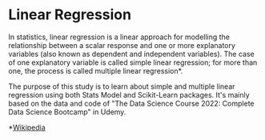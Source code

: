 # Linear Regression

In statistics, linear regression is a linear approach for modelling the relationship between a scalar response and one or more explanatory variables (also known as dependent and independent variables). The case of one explanatory variable is called simple linear regression; for more than one, the process is called multiple linear regression*.

The purpose of this study is to learn about simple and multiple linear regression using both Stats Model and Scikit-Learn packages. It's mainly based on the data and code of "The Data Science Course 2022: Complete Data Science Bootcamp" in Udemy.

*[Wikipedia](https://en.wikipedia.org/wiki/Linear_regression#cite_note-Freedman09-1)
